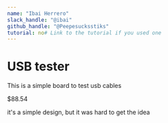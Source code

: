 ```yaml
---
name: "Ibai Herrero"
slack_handle: "@ibai"
github_handle: "@Peepesucksstiks"
tutorial: no# Link to the tutorial if you used one
---
```


# USB tester

<!-- Describe your board in 2-3 sentences. What are you making? What will it do? -->
This is a simple board to test usb cables
<!-- How much is it going to cost? -->
$88.54
<!-- Tell us a little bit about your design process. What were some challenges? What helped? ***Totally optional*** -->
it's a simple design, but it was hard to get the idea
